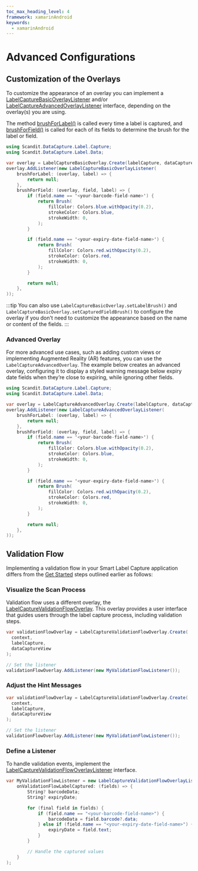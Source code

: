 ```yaml
---
toc_max_heading_level: 4
framework: xamarinAndroid
keywords:
  - xamarinAndroid
---
```


# Advanced Configurations

## Customization of the Overlays

To customize the appearance of an overlay you can implement a [LabelCaptureBasicOverlayListener](https://docs.scandit.com/data-capture-sdk/xamarin.android/label-capture/api/ui/label-capture-basic-overlay-listener.html#interface-scandit.datacapture.label.ui.ILabelCaptureBasicOverlayListener) and/or [LabelCaptureAdvancedOverlayListener](https://docs.scandit.com/data-capture-sdk/xamarin.android/label-capture/api/ui/label-capture-advanced-overlay-listener.html) interface, depending on the overlay(s) you are using.

The method [brushForLabel()](https://docs.scandit.com/data-capture-sdk/xamarin.android/label-capture/api/ui/label-capture-basic-overlay-listener.html#method-scandit.datacapture.label.ui.ILabelCaptureBasicOverlayListener.BrushForLabel) is called every time a label is captured, and [brushForField()](https://docs.scandit.com/data-capture-sdk/xamarin.android/label-capture/api/ui/label-capture-basic-overlay-listener.html#method-scandit.datacapture.label.ui.ILabelCaptureBasicOverlayListener.BrushForField) is called for each of its fields to determine the brush for the label or field.

```csharp
using Scandit.DataCapture.Label.Capture;
using Scandit.DataCapture.Label.Data;

var overlay = LabelCaptureBasicOverlay.Create(labelCapture, dataCaptureView);
overlay.AddListener(new LabelCaptureBasicOverlayListener(
    brushForLabel: (overlay, label) => {
        return null;
    },
    brushForField: (overlay, field, label) => {
        if (field.name == '<your-barcode-field-name>') {
            return Brush(
                fillColor: Colors.blue.withOpacity(0.2),
                strokeColor: Colors.blue,
                strokeWidth: 0,
            );
        }

        if (field.name == '<your-expiry-date-field-name>') {
            return Brush(
                fillColor: Colors.red.withOpacity(0.2),
                strokeColor: Colors.red,
                strokeWidth: 0,
            );
        }

        return null;
    },
));
```

:::tip
You can also use `LabelCaptureBasicOverlay.setLabelBrush()` and `LabelCaptureBasicOverlay.setCapturedFieldBrush()` to configure the overlay if you don't need to customize the appearance based on the name or content of the fields.
:::

### Advanced Overlay

For more advanced use cases, such as adding custom views or implementing Augmented Reality (AR) features, you can use the `LabelCaptureAdvancedOverlay`. The example below creates an advanced overlay, configuring it to display a styled warning message below expiry date fields when they’re close to expiring, while ignoring other fields.

```csharp
using Scandit.DataCapture.Label.Capture;
using Scandit.DataCapture.Label.Data;

var overlay = LabelCaptureAdvancedOverlay.Create(labelCapture, dataCaptureView);
overlay.AddListener(new LabelCaptureAdvancedOverlayListener(
    brushForLabel: (overlay, label) => {
        return null;
    },
    brushForField: (overlay, field, label) => {
        if (field.name == '<your-barcode-field-name>') {
            return Brush(
                fillColor: Colors.blue.withOpacity(0.2),
                strokeColor: Colors.blue,
                strokeWidth: 0,
            );
        }

        if (field.name == '<your-expiry-date-field-name>') {
            return Brush(
                fillColor: Colors.red.withOpacity(0.2),
                strokeColor: Colors.red,
                strokeWidth: 0,
            );
        }

        return null;
    },
));
```

## Validation Flow

Implementing a validation flow in your Smart Label Capture application differs from the [Get Started](/sdks/xamarin.android/label-capture/get-started.md) steps outlined earlier as follows:

### Visualize the Scan Process

Validation flow uses a different overlay, the [LabelCaptureValidationFlowOverlay](https://docs.scandit.com/data-capture-sdk/xamarin.android/label-capture/api/ui/label-capture-validation-flow-overlay.html). This overlay provides a user interface that guides users through the label capture process, including validation steps.

```csharp
var validationFlowOverlay = LabelCaptureValidationFlowOverlay.Create(
  context,
  labelCapture,
  dataCaptureView
);

// Set the listener
validationFlowOverlay.AddListener(new MyValidationFlowListener());
```

### Adjust the Hint Messages

```csharp
var validationFlowOverlay = LabelCaptureValidationFlowOverlay.Create(
  context,
  labelCapture,
  dataCaptureView
);

// Set the listener
validationFlowOverlay.AddListener(new MyValidationFlowListener());
```

### Define a Listener

To handle validation events, implement the [LabelCaptureValidationFlowOverlayListener](https://docs.scandit.com/data-capture-sdk/xamarin.android/label-capture/api/ui/label-capture-validation-flow-listener.html) interface.

```csharp
var MyValidationFlowListener = new LabelCaptureValidationFlowOverlayListener(
    onValidationFlowLabelCaptured: (fields) => {
        String? barcodeData;
        String? expiryDate;

        for (final field in fields) {
            if (field.name == "<your-barcode-field-name>") {
                barcodeData = field.barcode?.data;
            } else if (field.name == "<your-expiry-date-field-name>") {
                expiryDate = field.text;
            }
        }

        // Handle the captured values
    }
);
```